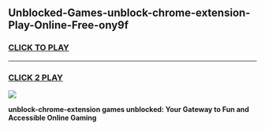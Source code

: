 
## Unblocked-Games-unblock-chrome-extension-Play-Online-Free-ony9f
<h3>
<a href="https://premium76.site?title=unblock-chrome-extension&ref=26A">CLICK TO PLAY</a></h3>
<hr>

<h3>
<a href="https://premium76.site?title=unblock-chrome-extension&ref=26A">CLICK 2 PLAY</a>
  
</h3>

<a href="https://premium76.site?title=unblock-chrome-extension&ref=26A"><img src="https://clearcache.store/games.png"></a>


**unblock-chrome-extension games unblocked: Your Gateway to Fun and Accessible Online Gaming**
